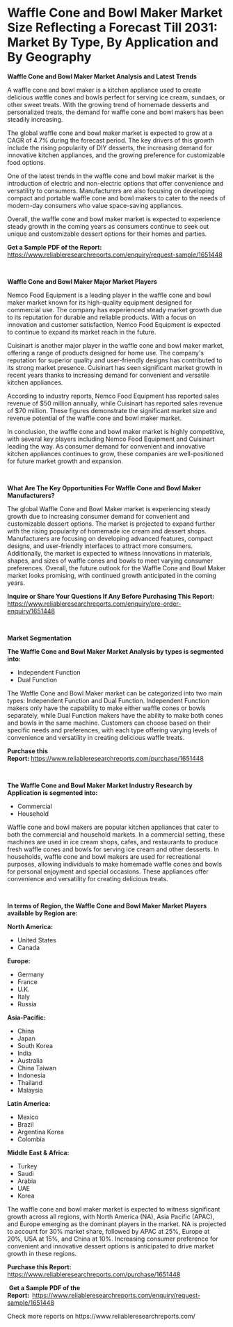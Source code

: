 <p><h1>Waffle Cone and Bowl Maker Market Size Reflecting a Forecast Till 2031: Market By Type, By Application and By Geography</h1></p><p><strong>Waffle Cone and Bowl Maker Market Analysis and Latest Trends</strong></p>
<p><p>A waffle cone and bowl maker is a kitchen appliance used to create delicious waffle cones and bowls perfect for serving ice cream, sundaes, or other sweet treats. With the growing trend of homemade desserts and personalized treats, the demand for waffle cone and bowl makers has been steadily increasing.</p><p>The global waffle cone and bowl maker market is expected to grow at a CAGR of 4.7% during the forecast period. The key drivers of this growth include the rising popularity of DIY desserts, the increasing demand for innovative kitchen appliances, and the growing preference for customizable food options.</p><p>One of the latest trends in the waffle cone and bowl maker market is the introduction of electric and non-electric options that offer convenience and versatility to consumers. Manufacturers are also focusing on developing compact and portable waffle cone and bowl makers to cater to the needs of modern-day consumers who value space-saving appliances.</p><p>Overall, the waffle cone and bowl maker market is expected to experience steady growth in the coming years as consumers continue to seek out unique and customizable dessert options for their homes and parties.</p></p>
<p><strong>Get a Sample PDF of the Report:&nbsp;</strong> <a href="https://www.reliableresearchreports.com/enquiry/request-sample/1651448">https://www.reliableresearchreports.com/enquiry/request-sample/1651448</a></p>
<p>&nbsp;</p>
<p><strong>Waffle Cone and Bowl Maker Major Market Players</strong></p>
<p><p>Nemco Food Equipment is a leading player in the waffle cone and bowl maker market known for its high-quality equipment designed for commercial use. The company has experienced steady market growth due to its reputation for durable and reliable products. With a focus on innovation and customer satisfaction, Nemco Food Equipment is expected to continue to expand its market reach in the future.</p><p>Cuisinart is another major player in the waffle cone and bowl maker market, offering a range of products designed for home use. The company's reputation for superior quality and user-friendly designs has contributed to its strong market presence. Cuisinart has seen significant market growth in recent years thanks to increasing demand for convenient and versatile kitchen appliances.</p><p>According to industry reports, Nemco Food Equipment has reported sales revenue of $50 million annually, while Cuisinart has reported sales revenue of $70 million. These figures demonstrate the significant market size and revenue potential of the waffle cone and bowl maker market.</p><p>In conclusion, the waffle cone and bowl maker market is highly competitive, with several key players including Nemco Food Equipment and Cuisinart leading the way. As consumer demand for convenient and innovative kitchen appliances continues to grow, these companies are well-positioned for future market growth and expansion.</p></p>
<p>&nbsp;</p>
<p><strong>What Are The Key Opportunities For Waffle Cone and Bowl Maker Manufacturers?</strong></p>
<p><p>The global Waffle Cone and Bowl Maker market is experiencing steady growth due to increasing consumer demand for convenient and customizable dessert options. The market is projected to expand further with the rising popularity of homemade ice cream and dessert shops. Manufacturers are focusing on developing advanced features, compact designs, and user-friendly interfaces to attract more consumers. Additionally, the market is expected to witness innovations in materials, shapes, and sizes of waffle cones and bowls to meet varying consumer preferences. Overall, the future outlook for the Waffle Cone and Bowl Maker market looks promising, with continued growth anticipated in the coming years.</p></p>
<p><strong>Inquire or Share Your Questions If Any Before Purchasing This Report:</strong> <a href="https://www.reliableresearchreports.com/enquiry/pre-order-enquiry/1651448">https://www.reliableresearchreports.com/enquiry/pre-order-enquiry/1651448</a></p>
<p>&nbsp;</p>
<p><strong>Market Segmentation</strong></p>
<p><strong>The Waffle Cone and Bowl Maker Market Analysis by types is segmented into:</strong></p>
<p><ul><li>Independent Function</li><li>Dual Function</li></ul></p>
<p><p>The Waffle Cone and Bowl Maker market can be categorized into two main types: Independent Function and Dual Function. Independent Function makers only have the capability to make either waffle cones or bowls separately, while Dual Function makers have the ability to make both cones and bowls in the same machine. Customers can choose based on their specific needs and preferences, with each type offering varying levels of convenience and versatility in creating delicious waffle treats.</p></p>
<p><strong>Purchase this Report:&nbsp;</strong><a href="https://www.reliableresearchreports.com/purchase/1651448">https://www.reliableresearchreports.com/purchase/1651448</a></p>
<p>&nbsp;</p>
<p><strong>The Waffle Cone and Bowl Maker Market Industry Research by Application is segmented into:</strong></p>
<p><ul><li>Commercial</li><li>Household</li></ul></p>
<p><p>Waffle cone and bowl makers are popular kitchen appliances that cater to both the commercial and household markets. In a commercial setting, these machines are used in ice cream shops, cafes, and restaurants to produce fresh waffle cones and bowls for serving ice cream and other desserts. In households, waffle cone and bowl makers are used for recreational purposes, allowing individuals to make homemade waffle cones and bowls for personal enjoyment and special occasions. These appliances offer convenience and versatility for creating delicious treats.</p></p>
<p>&nbsp;</p>
<p><strong>In terms of Region, the Waffle Cone and Bowl Maker Market Players available by Region are:</strong></p>
<p>
    <p> <strong> North America: </strong>
        <ul>
            <li>United States</li>
            <li>Canada</li>
        </ul>
        </p> 
    <p> <strong> Europe: </strong>
        <ul>
            <li>Germany</li>
            <li>France</li>
            <li>U.K.</li>
            <li>Italy</li>
            <li>Russia</li>
        </ul>
        </p> 
    <p> <strong> Asia-Pacific: </strong>
        <ul>
            <li>China</li>
            <li>Japan</li>
            <li>South Korea</li>
            <li>India</li>
            <li>Australia</li>
            <li>China Taiwan</li>
            <li>Indonesia</li>
            <li>Thailand</li>
            <li>Malaysia</li>
        </ul>
        </p> 
    <p> <strong> Latin America: </strong>
        <ul>
            <li>Mexico</li>
            <li>Brazil</li>
            <li>Argentina Korea</li>
            <li>Colombia</li>
        </ul>
        </p> 
    <p> <strong> Middle East & Africa: </strong>
        <ul>
            <li>Turkey</li>
            <li>Saudi</li>
            <li>Arabia</li>
            <li>UAE</li>
            <li>Korea</li>
        </ul>
    </p>
    </p>
<p><p>The waffle cone and bowl maker market is expected to witness significant growth across all regions, with North America (NA), Asia Pacific (APAC), and Europe emerging as the dominant players in the market. NA is projected to account for 30% market share, followed by APAC at 25%, Europe at 20%, USA at 15%, and China at 10%. Increasing consumer preference for convenient and innovative dessert options is anticipated to drive market growth in these regions.</p></p>
<p><strong>Purchase this Report: </strong><a href="https://www.reliableresearchreports.com/purchase/1651448">https://www.reliableresearchreports.com/purchase/1651448</a></p>
<p>&nbsp;<strong>Get a Sample PDF of the Report:&nbsp;&nbsp;</strong><a href="https://www.reliableresearchreports.com/enquiry/request-sample/1651448">https://www.reliableresearchreports.com/enquiry/request-sample/1651448</a></p>
<p><strong></strong></p>
<p>Check more reports on https://www.reliableresearchreports.com/</p>